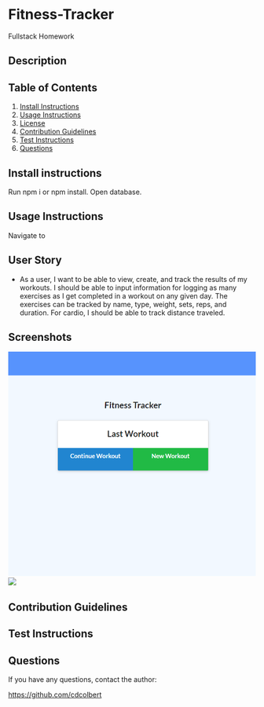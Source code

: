 # Fitness-Tracker
Fullstack Homework

## Description

## Table of Contents
1. [Install Instructions](#install-instructions)
2. [Usage Instructions](#usage-instructions)
3. [License](#license)
4. [Contribution Guidelines](#contribution-guidelines)
5. [Test Instructions](#test-instructions)
6. [Questions](#questions)

## Install instructions

Run npm i or npm install.
Open database.

## Usage Instructions

Navigate to 

## User Story

* As a user, I want to be able to view, create, and track the results of my workouts. I should be able to input information for logging as many exercises as I get completed in a workout on any given day. The exercises can be tracked by name, type, weight, sets, reps, and duration. For cardio, I should be able to track distance traveled.

## Screenshots
<img src="./images/screenshot1.png"></img>
<img src="./images/screenshot2.png"></img>

## Contribution Guidelines


## Test Instructions


## Questions

If you have any questions, contact the author:  

https://github.com/cdcolbert
